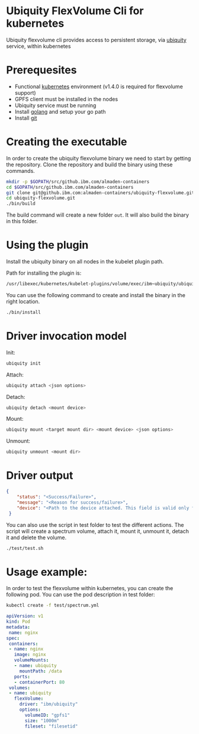 # Ubiquity FlexVolume Cli for kubernetes

Ubiquity flexvolume cli provides access to persistent storage, via [ubiquity](https://github.ibm.com/almaden-containers/ubiquity) service, within kubernetes

# Prerequesites


* Functional [kubernetes]() environment (v1.4.0 is required for flexvolume support)
* GPFS client must be installed in the nodes
* Ubiquity service must be running
* Install [golang](https://golang.org/) and setup your go path
* Install [git](https://git-scm.com/book/en/v2/Getting-Started-Installing-Git)

# Creating the executable
In order to create the ubiquity flexvolume binary we need to start by getting the repository.
Clone the repository and build the binary using these commands.

```bash
mkdir -p $GOPATH/src/github.ibm.com/almaden-containers
cd $GOPATH/src/github.ibm.com/almaden-containers
git clone git@github.ibm.com:almaden-containers/ubiquity-flexvolume.git
cd ubiquity-flexvolume.git
./bin/build
```

The build command will create a new folder `out`. It will also build the binary in this folder.

# Using the plugin
Install the ubiquity binary on all nodes in the kubelet plugin path.

Path for installing the plugin is:
```bash
/usr/libexec/kubernetes/kubelet-plugins/volume/exec/ibm~ubiquity/ubiquity
```

You can use the following command to create and install the binary in the right location.

```bash
./bin/install
```

# Driver invocation model
Init:
```bash
ubiquity init
```
Attach:
```bash
ubiquity attach <json options>
```
Detach:
```bash
ubiquity detach <mount device>
```
Mount:
```bash
ubiquity mount <target mount dir> <mount device> <json options>
```
Unmount:
```bash
ubiquity unmount <mount dir>
```


# Driver output
```json
{
    "status": "<Success/Failure>",
    "message": "<Reason for success/failure>",
    "device": "<Path to the device attached. This field is valid only for attach calls>"
 }
 ```

You can also use the script in test folder to test the different actions.
The script will create a spectrum volume, attach it, mount it, unmount it, detach it and delete the volume.

```bash
./test/test.sh
```

# Usage example:
In order to test the flexvolume within kubernetes, you can create the following pod. You can use the pod description in test folder:
```bash
kubectl create -f test/spectrum.yml
```

 ```yaml
apiVersion: v1
kind: Pod
metadata:
  name: nginx
spec:
  containers:
  - name: nginx
    image: nginx
    volumeMounts:
    - name: ubiquity
      mountPath: /data
    ports:
    - containerPort: 80
  volumes:
  - name: ubiquity
    flexVolume:
      driver: "ibm/ubiquity"
      options:
        volumeID: "gpfs1"
        size: "1000m"
        fileset: "filesetid"
 ```
